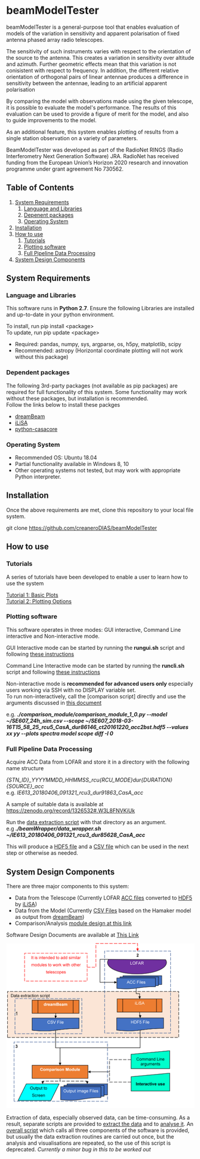 # beamModelTester

beamModelTester is a general-purpose tool that enables evaluation of models 
of the variation in sensitivity and apparent polarisation of fixed antenna phased array 
radio telescopes.  

The sensitivity of such instruments varies with respect to the orientation
of the source to the antenna.  This creates a variation in sensitivity over altitude and azimuth.
Further geometric effects mean that this variation is not conisistent with respect to frequency.
In addition, the different relative orientation of orthogonal pairs of linear antennae produces 
a difference in sensitivity between the antennae, leading to an artificial apparent polarisation

By comparing the model with observations made using the given telescope, it is possible to
evaluate the model's performance.  The results of this evaluation can be used to provide a 
figure of merit for the model, and also to guide improvements to the model.  

As an additional feature, this system enables plotting of results from a single station observation on a variety of parameters.

BeamModelTester was developed as part of the RadioNet RINGS (Radio Interferometry Next Generation Software) JRA. RadioNet has received funding from the European Union’s Horizon 2020 research and innovation programme under grant agreement No 730562.


## Table of Contents<a name="ToC"></a>
1. [System Requirements](#sys_req)
    1.  [Language and Libraries](#languages)
    1.  [Depenent packages](#dependencies)
    1.  [Operating System](#os)
1.  [Installation](#install)
1.  [How to use](#howto)
    1.  [Tutorials](#tutorial)
    1.  [Plotting software](#plotting)
    1.  [Full Pipeline Data Processing](#pipeline)
1.  [System Design Components](#design)

## System Requirements<a name="sys_req"></a>

### Language and Libraries<a name="languages"></a>
This software runs in **Python 2.7**.  Ensure the following Libraries are installed and up-to-date
in your python environment.  

To install, run pip install \<package\>\
To update, run pip update \<package\>

 * Required: pandas, numpy, sys, argparse, os, h5py, matplotlib, scipy
 * Recommended: astropy (Horizontal coordinate plotting will not work without this package)

### Dependent packages<a name="dependencies"></a>
The following 3rd-party packages (not available as pip packages) are required for full functionality of this system. 
Some functionality may work without these packages, but installation is recommended.  
Follow the links below to install these packges
  * [dreamBeam](https://github.com/2baOrNot2ba/dreamBeam)
  * [iLiSA](https://github.com/2baOrNot2ba/iLiSA)
  * [python-casacore](https://github.com/casacore/python-casacore)

### Operating System<a name="os"></a>
* Recommended OS: Ubuntu 18.04
* Partial functionality available in Windows 8, 10
* Other operating systems not tested, but may work with appropriate Python interpreter.


## Installation<a name="install"></a>
Once the above requirements are met, clone this repository to your local file system.

git clone https://github.com/creaneroDIAS/beamModelTester

## How to use<a name="howto"></a>

### Tutorials<a name="tutorial"></a>
A series of tutorials have been developed to enable a user to learn how to use the system

[Tutorial 1: Basic Plots](/tutorial_1.md) \
[Tutorial 2: Plotting Options](/tutorial_2.md) 

### Plotting software<a name="plotting"></a>
This software operates in three modes: GUI interactive, Command Line interactive and Non-interactive mode.


GUI Interactive mode can be started by running the **rungui.sh** script and following [these instructions](/comparison_module/interactive_mode.md)

Command Line Interactive mode can be started by running the **runcli.sh** script and following [these instructions](/comparison_module/interactive_mode.md)

Non-interactive mode is **recommended for advanced users only** especially users working via SSH with no DISPLAY variable set.  
To run non-interactively, call the [comparison script] directly and use the arguments discussed in 
[this document](/comparison_module/cli_arguments.md)

e.g. ***./comparison_module/comparison_module_1_0.py --model ~/SE607_24h_sim.csv --scope ~/SE607_2018-03-16T15_58_25_rcu5_CasA_dur86146_ct20161220_acc2bst.hdf5 --values xx yy --plots spectra model scope diff -I 0***

### Full Pipeline Data Processing<a name="pipeline"></a>
Acquire ACC Data from LOFAR and store it in a directory with the following name structure

*{STN_ID}_YYYYMMDD_HHMMSS_rcu{RCU_MODE}_dur{DURATION}_{SOURCE}_acc*\
e.g. *IE613_20180406_091321_rcu3_dur91863_CasA_acc*

A sample of suitable data is available at https://zenodo.org/record/1326532#.W3L8FNVKiUk

Run the [data extraction script](https://github.com/creaneroDIAS/beamWrapper/blob/master/data_wrapper.sh) 
with that directory as an argument.\
e.g ***./beamWrapper/data_wrapper.sh ~/IE613_20180406_091321_rcu3_dur85628_CasA_acc***

This will produce a [HDF5 file](/data_descriptions/OSO_HDF5.md)
and a [CSV file](/data_descriptions/DreamBeam_Source_data_description.md) which can be used in the next step
or otherwise as needed.

## System Design Components<a name="design"></a>

There are three major components to this system:
  * Data from the Telescope (Currently LOFAR [ACC files](/data_descriptions/ACC_Source_data_description_0_0.md) converted to [HDF5](/data_descriptions/OSO_HDF5.md) by [iLiSA](https://github.com/2baOrNot2ba/iLiSA))
  * Data from the Model (Currently [CSV Files](/data_descriptions/DreamBeam_Source_data_description.md) based on the Hamaker model as output from [dreamBeam](https://github.com/2baOrNot2ba/dreamBeam))
  * Comparison/Analysis [module design at this link](/comparison_module/readme.md)
  
Software Design Documents are available at [This Link](/overall_design.md)

![Design Diagram](images/testHarness_Fig1v3.PNG)
  
Extraction of data, especially observed data, can be time-consuming.  As a result, separate scripts are provided to 
[extract the data](https://github.com/creaneroDIAS/beamWrapper/blob/master/data_wrapper.sh) 
and to [analyse it](/comparison_module/comparison_module_1_0.py).
An [overall script](https://github.com/creaneroDIAS/beamWrapper/blob/master/complete_wrapper.sh) 
which calls all three components of the software is provided, but usually the data extraction routines are carried out once, 
but the analysis and visualisations are repeated, so the use of this script is deprecated. *Currently a minor bug in this to be worked out*






